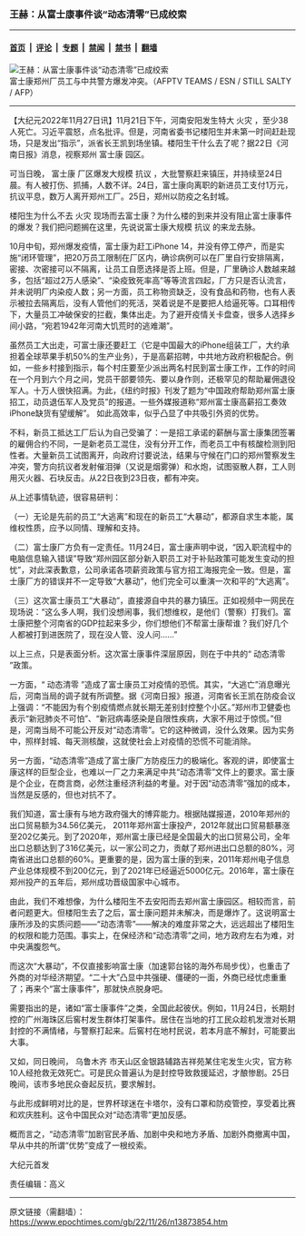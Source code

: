 ### 王赫：从富士康事件谈“动态清零”已成绞索

---

#### [首页](../../../..?n13873854) &nbsp;|&nbsp; [评论](../../../../../epoch-comment?n13873854) &nbsp;|&nbsp; [专题](../../../../../epoch-special?n13873854) &nbsp;|&nbsp; [禁闻](../../../../../epoch-news?n13873854) &nbsp;|&nbsp; [禁书](../../../../../books?n13873854) &nbsp;|&nbsp; [翻墙](https://github.com/gfw-breaker/nogfw/blob/master/README.md?n13873854)


<div><img alt="王赫：从富士康事件谈“动态清零”已成绞索" class="attachment-djy_600_400 size-djy_600_400 wp-post-image" src="https://i.epochtimes.com/assets/uploads/2022/11/id13872310-586976-600x400.jpg"/>
<div class="caption">
 富士康郑州厂员工与中共警方爆发冲突。（AFPTV TEAMS / ESN / STILL SALTY / AFP）
</div></div><hr/><div class="post_content" id="artbody" itemprop="articleBody">
 <!-- article content begin -->
 <p>
  【大纪元2022年11月27日讯】11月21日下午，河南安阳发生特大
  <ok href="https://www.epochtimes.com/gb/tag/%E7%81%AB%E7%81%BE.html">
   火灾
  </ok>
  ，至少38人死亡。习近平震怒，点名批评。但是，河南省委书记楼阳生并未第一时间赶赴现场，只是发出“指示”，派省长王凯到场坐镇。楼阳生干什么去了呢？据22日《河南日报》消息，视察郑州
  <ok href="https://www.epochtimes.com/gb/tag/%E5%AF%8C%E5%A3%AB%E5%BA%B7.html">
   富士康
  </ok>
  园区。
 </p>
 <p>
  可当日晚，
  <ok href="https://www.epochtimes.com/gb/tag/%E5%AF%8C%E5%A3%AB%E5%BA%B7.html">
   富士康
  </ok>
  厂区爆发大规模
  <ok href="https://www.epochtimes.com/gb/tag/%E6%8A%97%E8%AE%AE.html">
   抗议
  </ok>
  ，大批警察赶来镇压，并持续至24日晨。有人被打伤、抓捕，人数不详。24日，富士康向离职的新进员工支付1万元，抗议平息，数万人离开郑州工厂。25日，郑州以防疫之名封城。
 </p>
 <p>
  楼阳生为什么不去
  <ok href="https://www.epochtimes.com/gb/tag/%E7%81%AB%E7%81%BE.html">
   火灾
  </ok>
  现场而去富士康？为什么楼的到来并没有阻止富士康事件的爆发？我们把问题搁在这里，先说说富士康大规模
  <ok href="https://www.epochtimes.com/gb/tag/%E6%8A%97%E8%AE%AE.html">
   抗议
  </ok>
  的来龙去脉。
 </p>
 <p>
  10月中旬，郑州爆发疫情，富士康为赶工iPhone 14，并没有停工停产，而是实施“闭环管理”，把20万员工限制在厂区内，确诊病例可以在厂里自行安排隔离，密接、次密接可以不隔离，让员工自愿选择是否上班。但是，厂里确诊人数越来越多，包括“超过2万人感染”、“染疫致死率高”等等流言四起，厂方只是否认流言，并未说明厂内染疫人数；另一方面，员工称物资缺乏，没有食品和药物，也有人表示被拉去隔离后，没有人管他们的死活，哭着说是不是要把人给逼死等。口耳相传下，大量员工冲破保安的拦截，集体出走。为了避开疫情关卡盘查，很多人选择乡间小路，“宛若1942年河南大饥荒时的逃难潮”。
 </p>
 <p>
  虽然员工大出走，可富士康还要赶工（它是中国最大的iPhone组装工厂，大约承担着全球苹果手机50%的生产业务），于是高薪招聘，中共地方政府积极配合。例如，一些乡村接到指示，每个村庄要至少派出两名村民到富士康工作，工作的时间在一个月到六个月之间，党员干部要领先、要以身作则，还极罕见的帮助雇佣退役军人。十万人很快招满。为此，《纽约时报》刊发了题为“中国政府帮助郑州富士康招工，动员退伍军人及党员”的报道。一些外媒报道称“郑州富士康高薪招工奏效 iPhone缺货有望缓解”。 如此高效率，似乎凸显了中共吸引外资的优势。
 </p>
 <p>
  不料，新员工抵达工厂后认为自己受骗了：一是招工承诺的薪酬与富士康集团签署的雇佣合约不同，一是新老员工混住，没有分开工作，而老员工中有核酸检测到阳性者。大量新员工试图离开，向政府讨要说法，结果与守候在门口的郑州警察发生冲突，警方向抗议者发射催泪弹（又说是烟雾弹）和水炮，试图驱散人群，工人则用灭火器、石块反击。从22日夜到23日夜，都有冲突。
 </p>
 <p>
  从上述事情轨迹，很容易研判：
 </p>
 <p>
  （一）无论是先前的员工“大逃离”和现在的新员工“大暴动”，都源自求生本能，属维权性质，应予以同情、理解和支持。
 </p>
 <p>
  （二）富士康厂方负有一定责任。11月24日，富士康声明中说，“因入职流程中的电脑信息输入错误”导致“郑州园区部分新入职员工对于补贴政策可能发生变动的担忧”，对此深表歉意，公司承诺各项薪资政策与官方招工海报完全一致。但是，富士康厂方的错误并不一定导致“大暴动”，他们完全可以重演一次和平的“大逃离”。
 </p>
 <p>
  （三）这次富士康员工“大暴动”，直接源自中共的暴力镇压。正如视频中一网民在现场说：“这么多人啊，我们没想闹事，我们想维权，是他们（警察）打我们。富士康把整个河南省的GDP拉起来多少，你们想他们不帮富士康帮谁？我们好几个人都被打到进医院了，现在没人管、没人问……”
 </p>
 <p>
  以上三点，只是表面分析。这次富士康事件深层原因，则在于中共的“
  <ok href="https://www.epochtimes.com/gb/tag/%E5%8A%A8%E6%80%81%E6%B8%85%E9%9B%B6.html">
   动态清零
  </ok>
  ”政策。
 </p>
 <p>
  一方面，“
  <ok href="https://www.epochtimes.com/gb/tag/%E5%8A%A8%E6%80%81%E6%B8%85%E9%9B%B6.html">
   动态清零
  </ok>
  ”造成了富士康员工对疫情的恐慌。其实，“大逃亡”消息曝光后，河南当局的调子就有所调整。据《河南日报》报道，河南省长王凯在防疫会议上强调：“不能因为有个别疫情燃点就长期无差别封控整个小区。”郑州市卫健委也表示“新冠肺炎不可怕”、“新冠病毒感染是自限性疾病，大家不用过于惊慌。”但是，河南当局不可能公开反对“动态清零”。它的这种微调，没什么效果。因为实务中，照样封城、每天测核酸，这就使社会上对疫情的恐慌不可能消除。
 </p>
 <p>
  另一方面，“动态清零”造成了富士康厂方防疫压力的极端化。客观的讲，即使富士康这样的巨型企业，也难以一厂之力来满足中共“动态清零”文件上的要求。富士康是个企业，在商言商，必然注重经济利益的考量。对于因“动态清零”强加的成本，当然是反感的，但也对抗不了。
 </p>
 <p>
  我们知道，富士康有与地方政府强大的博弈能力。根据陆媒报道，2010年郑州的出口贸易额为34.56亿美元， 2011年郑州富士康投产，2012年就出口贸易额暴涨至202亿美元。到了2020年，郑州富士康已经是全国最大的出口贸易公司，全年出口总额达到了316亿美元，以一家公司之力，贡献了郑州进出口总额的80%，河南省进出口总额的60%。更重要的是，因为富士康的到来，2011年郑州电子信息产业总体规模不到200亿元，到了2021年已经逼近5000亿元。2016年，富士康在郑州投产的五年后，郑州成功晋级国家中心城市。
 </p>
 <p>
  由此，我们不难想像，为什么楼阳生不去安阳而去郑州富士康园区。相较而言，前者问题更大。但楼阳生去了之后，富士康问题并未解决，而是爆炸了。这说明富士康所涉及的实质问题——“动态清零”——解决的难度非常之大，远远超出了楼阳生的权限和能力范围。事实上，在保经济和“动态清零”之间，地方政府左右为难，对中央满腹怨气。
 </p>
 <p>
  而这次“大暴动”，不仅直接影响富士康（加速郭台铭的海外布局步伐），也重击了外商的对华经济期望。“二十大”凸显中共强硬、僵硬的一面，外商已经忧虑重重了；再来个“富士康事件”，那就快点脱身吧。
 </p>
 <p>
  需要指出的是，诸如“富士康事件”之类，全国此起彼伏。例如，11月24日，长期封控的广州海珠区后窖村发生群体打架事件。居住在当地的打工民众趁机发泄对长期封控的不满情绪，与警察打起来。后窖村在地村民说，若本月底不解封，可能要出大事。
 </p>
 <p>
  又如，同日晚间，
  <ok href="https://www.epochtimes.com/gb/tag/%E4%B9%8C%E9%B2%81%E6%9C%A8%E9%BD%90.html">
   乌鲁木齐
  </ok>
  市天山区金银路辅路吉祥苑某住宅发生火灾，官方称10人经抢救无效死亡。可是民众普遍认为是封控导致救援延迟，才酿惨剧。25日晚间，该市多地民众奋起反抗，要求解封。
 </p>
 <p>
  与此形成鲜明对比的是，世界杯球迷在卡塔尔，没有口罩和防疫管控，享受着比赛和欢庆胜利。这令中国民众对“动态清零”更加反感。
 </p>
 <p>
  概而言之，“动态清零”加剧官民矛盾、加剧中央和地方矛盾、加剧外商撤离中国，早从中共的所谓“优势”变成了一根绞索。
 </p>
 <p>
  大纪元首发
 </p>
 <p>
  责任编辑：高义
 </p>
 <!-- article content end -->
 <div id="below_article_ad">
 </div>
</div>


---

原文链接（需翻墙）：https://www.epochtimes.com/gb/22/11/26/n13873854.htm
